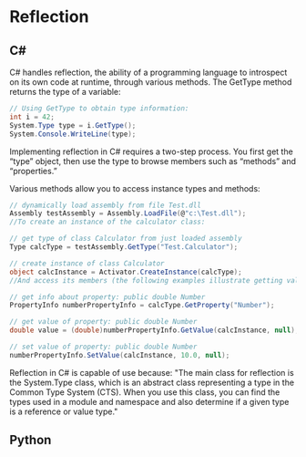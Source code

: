 # Reflection

## C#

C# handles reflection, the ability of a programming language to introspect on its own code at runtime, through various methods.
The GetType method returns the type of a variable:
```c#
// Using GetType to obtain type information:
int i = 42;
System.Type type = i.GetType();
System.Console.WriteLine(type);
```
Implementing reflection in C# requires a two-step process. You first get the “type” object, then use the type to browse members such as “methods” and “properties.”

Various methods allow you to access instance types and methods:

```c#
// dynamically load assembly from file Test.dll
Assembly testAssembly = Assembly.LoadFile(@"c:\Test.dll");
//To create an instance of the calculator class:

// get type of class Calculator from just loaded assembly
Type calcType = testAssembly.GetType("Test.Calculator");

// create instance of class Calculator
object calcInstance = Activator.CreateInstance(calcType);
//And access its members (the following examples illustrate getting values for the public double Number property):

// get info about property: public double Number
PropertyInfo numberPropertyInfo = calcType.GetProperty("Number");

// get value of property: public double Number
double value = (double)numberPropertyInfo.GetValue(calcInstance, null);

// set value of property: public double Number
numberPropertyInfo.SetValue(calcInstance, 10.0, null);
```
Reflection in C# is capable of use because:
"The main class for reflection is the System.Type class, which is an abstract class representing a type in the Common Type System (CTS). When you use this class, you can find the types used in a module and namespace and also determine if a given type is a reference or value type."

## Python

